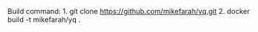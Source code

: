 Build command:
	1. git clone https://github.com/mikefarah/yq.git
	2. docker build -t mikefarah/yq .

